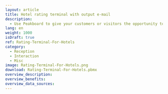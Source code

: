 ```yaml
---
layout: article
title: Hotel rating terminal with output e-mail
description: 
  - Use Peakboard to give your customers or visitors the opportunity to rate you. You can have these ratings sent to you quickly and easily directly by email.
lang: en
weight: 1000
isDraft: true
ref: Rating-Terminal-For-Hotels
category:
  - Reception
  - Interaction
  - Misc
image: Rating-Terminal-For-Hotels.png
download: Rating-Terminal-For-Hotels.pbmx
overview_description:
overview_benefits:
overview_data_sources:
---
```

